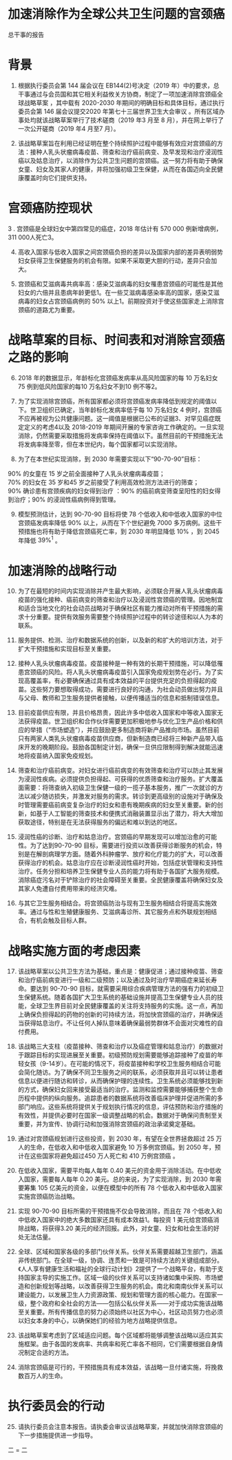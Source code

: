 # 加速消除作为全球公共卫生问题的宫颈癌  

总干事的报告  

# 背景  

1. 根据执行委员会第 144 届会议在 EB144(2)号决定（2019 年）中的要求，总干事通过与会员国和其它相关利益攸关方协商，制定了一项加速消除宫颈癌全球战略草案 ，其中载有 2020-2030 年期间的明确目标和具体目标，通过执行委员会第 146 届会议提交2020 年第七十三届世界卫生大会审议 。所有区域办事处均就该战略草案举行了技术磋商（2019 年3 月至 8 月），并在网上举行了一次公开磋商（2019 年4 月至7 月）。  

2. 该战略草案旨在利用已经证明在整个持续照护过程中能够有效应对宫颈癌的方法：接种人乳头状瘤病毒疫苗、筛查和治疗癌前病变、及早发现和治疗浸润性癌以及姑息治疗，以消除作为公共卫生问题的宫颈癌。这一努力将有助于确保女童、妇女及其家人的健康，并将加强初级卫生保健，从而在各国迈向全民健康覆盖时向它们提供支持。  

# 宫颈癌防控现状  

3 .  宫颈癌是全球妇女中第四常见的癌症，2018 年估计有 570 000 例新增病例，311 000人死亡3。  

4. 高收入国家与低收入国家之间宫颈癌负担的差异以及国家内部的差异表明弱势妇女获得卫生保健服务的机会有限。如果不采取更大胆的行动，差异只会加大。  

5. 宫颈癌和艾滋病毒共病率高：感染艾滋病毒的妇女罹患宫颈癌的可能性是其他妇女的六倍并且患病年龄更低1。在一些艾滋病毒感染率高的国家，感染艾滋病毒的妇女占宫颈癌病例的 $50 \%$ 以上1。前期投资对于使这些国家走上消除宫颈癌的道路尤为重要。  

# 战略草案的目标、时间表和对消除宫颈癌之路的影响  

6. 2018 年的数据显示，年龄标化宫颈癌发病率从高风险国家的每 10 万名妇女 75 例到低风险国家的每10 万名妇女不到10 例不等2。  

7. 为了实现消除宫颈癌，所有国家都必须将宫颈癌发病率降低到规定的阈值以下。世卫组织已确定，当年龄标化发病率低于每 10 万名妇女 4 例时，宫颈癌不应再被视为公共健康问题。这一阈值是根据已公布的证据3、对罕见癌症既定定义的考虑4以及 2018-2019 年期间开展的专家咨询工作确定的。一旦实现消除，仍然需要采取措施将发病率保持在阈值以下。虽然目前的干预措施无法将发病率降至零，但在本世纪内，每个国家都可以实现消除。  

8. 为了在本世纪实现消除，到 2030 年需要实现以下“90-70-90”目标：  

$9 0 \%$ 的女童在 15 岁之前全面接种了人乳头状瘤病毒疫苗；  
$70 \%$ 的妇女在 35 岁和45 岁之前接受了利用高效检测方法进行的筛查；  
$9 0 \%$ 确诊患有宫颈疾病的妇女得到治疗 ：$9 0 \%$ 的癌前病变筛查呈阳性的妇女得到治疗；$9 0 \%$ 的浸润性癌病例得到管理。  

9. 模型预测估计，达到 90-70-90 目标将使 78 个低收入和中低收入国家的中位宫颈癌发病率降低 $90 \%$ 以上，从而在下个世纪避免 7000 多万病例。这些干预措施也将有助于降低宫颈癌死亡率，到 2030 年明显降低 $10 \%$ ，到 2045 年降低 $3 9 \% ^ { 1 }$ 。  

# 加速消除的战略行动  

10. 为了在最短的时间内实现消除并产生最大影响，必须联合开展人乳头状瘤病毒疫苗的强化接种、癌前病变的筛查和治疗以及浸润性宫颈癌的管理。因地制宜和适合当地文化的社会动员战略对于确保社区有能力推动对所有干预措施的需求十分重要。提供有效服务需要整个持续照护过程中的转诊途径和以人为本的联系。  

11. 服务提供、检测、治疗和数据系统的创新，以及新的和扩大的培训方法，对于扩大干预措施和实现目标至关重要。  

12. 接种人乳头状瘤病毒疫苗。疫苗接种是一种有效的长期干预措施，可以降低罹患宫颈癌的风险。将人乳头状瘤病毒疫苗引入国家免疫规划势在必行。为了实现高覆盖率，有必要确保通过具有成本效益的平台提供充足的负担得起的疫苗。这些努力要想取得成功，需要进行良好的沟通，为社会动员做出努力并且与父母、教师和卫生服务提供者接触，以便传播适当的信息和抵制错误信息。  

13. 目前疫苗供应有限，并且价格昂贵，因此许多中低收入国家和中等收入国家无法获得疫苗。世卫组织和合作伙伴需要更加积极地参与优化卫生产品价格和供应的举措（“市场塑造”），并应鼓励更多制造商将新产品推向市场。虽然目前只有两家人类乳头状瘤病毒疫苗供应商，但新制造商已经将三种新产品带入临床开发的晚期阶段。鼓励各国制定计划，确保一旦供应限制得到解决就能迅速地将疫苗纳入国家免疫规划。  

14. 筛查和治疗癌前病变。对妇女进行癌前病变的有效筛查和治疗可以防止其发展为浸润性疾病。必须提供负担得起、可获得的优质筛查和治疗服务。扩大覆盖面需要：将筛查纳入初级卫生保健一级的一揽子基本服务，推广一次就诊的方法以减少随访损失，并激发对服务的需求。转诊到更高级别的设施对于确保及时管理需要癌前病变复杂治疗的妇女和患有晚期疾病的妇女至关重要。新的创新，如基于人工智能的筛查技术和便携式消融装置显示出了潜力，将大大增加获取途径，特别是在无法获得服务的偏远和难以到达的地区。  

15. 浸润性癌的诊断、治疗和姑息治疗。宫颈癌的早期发现可以增加治愈的可能性。为了达到90-70-90 目标，需要进行投资以改善获得诊断服务的机会，特别是在解剖病理学方面。随着外科肿瘤学、放疗和化疗能力的扩大，可以改善获得治疗的机会。姑息治疗应在诊断浸润性癌时开始，包括症状管理和支持性治疗。任务分担和培养卫生保健专业人员的能力将有助于各国扩大服务规模。消除癌症污名对于铲除治疗的社会障碍至关重要。全民健康覆盖将确保妇女及其家人免遭自付费用带来的经济灾难。  

16. 与其它卫生服务相结合。将宫颈癌防治与现有卫生服务相结合将提高实施效率。通过与性和生殖健康服务、艾滋病毒诊所、其它服务点和外联规划相结合，有机会触及目标人群。  

# 战略实施方面的考虑因素  

17. 该战略草案以公共卫生方法为基础，重点是：健康促进；通过接种疫苗、筛查和治疗癌前病变进行一级和二级预防；以及通过及时治疗早期癌症来延长寿命。要达到 90-70-90 目标，就需要采用综合疾病管理方法的强有力的初级卫生保健系统。随着各国扩大卫生系统的基础设施并提高卫生保健专业人员的技能，全球卫生界目前对全民健康覆盖的关注将支持服务的实施。这一点，再加上确保负担得起的药物的创新的可持续方法，将加快宫颈癌的治疗，并确保适当获得姑息治疗。不让任何人掉队意味着确保最弱势群体不会面对灾难性的自付费用。  

18. 该战略三大支柱（疫苗接种、筛查和治疗以及癌症管理和姑息治疗）的数据对于跟踪目标的实现进展至关重要。初级预防规划需要能够追踪接种了疫苗的年轻女孩（9-14岁）。在可能的情况下，将疫苗接种和学校卫生服务相结合可能会简化随访。为了确保不同卫生服务之间的联系，必须获取并且可以转让患者信息以便进行随访和转诊，从而确保护理的连续性。卫生系统必须能够找到新的方式，确保妇女回来接受最适当的治疗。监测和监控需要能够捕获整个生命历程中提供的纵向服务。追踪患者的数据系统将改善临床护理并促进所需的多部门响应。这些系统将提供关于规划执行情况的信息，评估预防和治疗措施的有效性，并提供必要时在国家一级调整战略的机会。数据对于确保问责制至关重要，并为宣传、协调行动和加强消除宫颈癌的政治承诺奠定基础。  

19. 通过对宫颈癌规划进行这些投资，到 2030 年，有望在全世界拯救超过 25 万人的生命，在低收入和中低收入国家避免 10 万多例宫颈癌。到 2050 年，预计在这些国家将避免超过450 万人死亡和 410 万例宫颈癌 。  

20. 在低收入国家，需要平均每人每年 0.40 美元的资金用于消除活动。在中低收入国家，需要每人每年 0.20 美元。总的来说，为了实现消除，到 2030 年需要筹集 105 亿美元的资金，以便在模型中的所有 78 个低收入和中低收入国家实施宫颈癌防治战略。  

21. 实现 90-70-90 目标所需的干预措施不仅会导致消除，而且在 78 个低收入和中低收入国家中的绝大多数国家还具有成本效益1。每投资 1 美元给宫颈癌消除战略，将获得3.20 美元的经济回报。此外，对女童、妇女和社会生活的好处无法估量。  

22. 全球、区域和国家各级的多部门伙伴关系。伙伴关系需要超越卫生部门，涵盖非传统部门。在全球一级，协调、连贯和一致是可持续方法的关键组成部分。《人人享有健康生活和福祉的全球行动计划》2提供了一个战略平台，有助于支持国家主导的实施工作。区域一级的伙伴关系可以支持诸如集中采购、市场塑造和创新规划等战略，以改善获得卫生服务的机会。南北和南南伙伴关系可以建设能力，以发展卫生人力资源政策、规划和管理方面的核心能力。在国家一级，整个政府和全社会的方法——包括公私伙伴关系——对于成功实施该战略至关重要。所有传播信息的努力必须始终以社区为中心，社区动员努力也必须以妇女本身的中心，以确保她们的经验为地方战略提供信息。  

23. 该战略草案考虑到了区域适应问题。每个区域都将能够调整该战略以适应其实施框架。由于各国的发病率、共病率和死亡率各不相同，它们需要根据自身情况制定合适的方法。  

24. 消除宫颈癌是可行的，干预措施具有成本效益，该战略一旦付诸实施，将挽救数百万人的生命。  

# 执行委员会的行动  

25. 请执行委员会注意本报告。请执委会审议该战略草案，并就加快消除宫颈癌的下一步措施提供进一步指导。  

二 = 二  